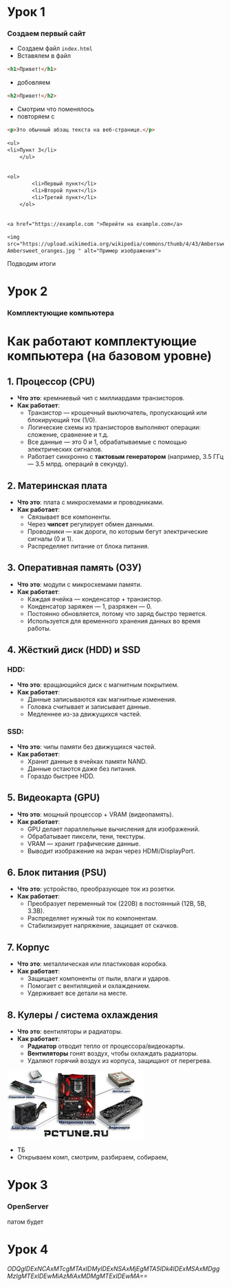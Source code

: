 # Урок 1
### Создаем первый сайт

- Создаем файл `index.html`
- Вставялем в файл

``` html
<h1>Привет!</h1>
```
- добовляем

``` html
<h2>Привет!</h2>
```
- Смотрим что поменялось
- повторяем с
```html
<p>Это обычный абзац текста на веб-странице.</p>
```

```
<ul>
<li>Пункт 3</li>
    </ul>

```

```

<ol>
        <li>Первый пункт</li>
        <li>Второй пункт</li>
        <li>Третий пункт</li>
    </ol>


```

```
<a href="https://example.com ">Перейти на example.com</a>
```

```
<img src="https://upload.wikimedia.org/wikipedia/commons/thumb/4/43/Ambersweet_oranges.jpg/250px-Ambersweet_oranges.jpg " alt="Пример изображения">

```
Подводим итоги



# Урок 2
### Комплектующие компьютера

# Как работают комплектующие компьютера (на базовом уровне)

## 1. Процессор (CPU)

- **Что это**: кремниевый чип с миллиардами транзисторов.
- **Как работает**:
  - Транзистор — крошечный выключатель, пропускающий или блокирующий ток (1/0).
  - Логические схемы из транзисторов выполняют операции: сложение, сравнение и т.д.
  - Все данные — это 0 и 1, обрабатываемые с помощью электрических сигналов.
  - Работает синхронно с **тактовым генератором** (например, 3.5 ГГц — 3.5 млрд. операций в секунду).

## 2. Материнская плата

- **Что это**: плата с микросхемами и проводниками.
- **Как работает**:
  - Связывает все компоненты.
  - Через **чипсет** регулирует обмен данными.
  - Проводники — как дороги, по которым бегут электрические сигналы (0 и 1).
  - Распределяет питание от блока питания.

## 3. Оперативная память (ОЗУ)

- **Что это**: модули с микросхемами памяти.
- **Как работает**:
  - Каждая ячейка — конденсатор + транзистор.
  - Конденсатор заряжен — 1, разряжен — 0.
  - Постоянно обновляется, потому что заряд быстро теряется.
  - Используется для временного хранения данных во время работы.

## 4. Жёсткий диск (HDD) и SSD

### HDD:
- **Что это**: вращающийся диск с магнитным покрытием.
- **Как работает**:
  - Данные записываются как магнитные изменения.
  - Головка считывает и записывает данные.
  - Медленнее из-за движущихся частей.

### SSD:
- **Что это**: чипы памяти без движущихся частей.
- **Как работает**:
  - Хранит данные в ячейках памяти NAND.
  - Данные остаются даже без питания.
  - Гораздо быстрее HDD.

## 5. Видеокарта (GPU)

- **Что это**: мощный процессор + VRAM (видеопамять).
- **Как работает**:
  - GPU делает параллельные вычисления для изображений.
  - Обрабатывает пиксели, тени, текстуры.
  - VRAM — хранит графические данные.
  - Выводит изображение на экран через HDMI/DisplayPort.

## 6. Блок питания (PSU)

- **Что это**: устройство, преобразующее ток из розетки.
- **Как работает**:
  - Преобразует переменный ток (220В) в постоянный (12В, 5В, 3.3В).
  - Распределяет нужный ток по компонентам.
  - Стабилизирует напряжение, защищает от скачков.

## 7. Корпус

- **Что это**: металлическая или пластиковая коробка.
- **Как работает**:
  - Защищает компоненты от пыли, влаги и ударов.
  - Помогает с вентиляцией и охлаждением.
  - Удерживает все детали на месте.

## 8. Кулеры / система охлаждения

- **Что это**: вентиляторы и радиаторы.
- **Как работает**:
  - **Радиатор** отводит тепло от процессора/видеокарты.
  - **Вентиляторы** гонят воздух, чтобы охлаждать радиаторы.
  - Удаляют горячий воздух из корпуса, защищают от перегрева.

![Схема комплектующих](/PC.jpg)

- ТБ
- Открываем комп, смотрим, разбираем, собираем,



# Урок 3
### OpenServer

патом будет

# Урок 4




###### ODQgIDExNCAxMTcgMTAxIDMyIDExNSAxMjEgMTA5IDk4IDExMSAxMDggMzIgMTExIDEwMiAzMiAxMDMgMTExIDEwMA==
